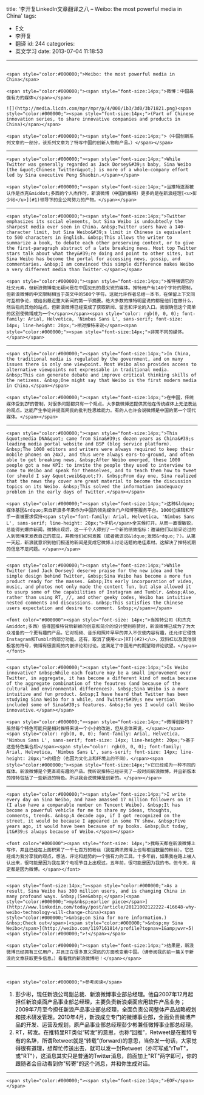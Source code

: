 title: '李开复LinkedIn文章翻译之八 – Weibo: the most powerful media in China'
tags:
  - E文
  - 李开复
  - 翻译
id: 244
categories:
  - 英文学习
date: 2013-07-04 11:18:53
---

## 
	<span style="color:#000000;">Weibo: the most powerful media in China</span>

	<span style="color:#000000;"><span style="font-size:14px;">微博：中国最强有力的媒体</span></span>

	![](http://media.licdn.com/mpr/mpr/p/4/000/1b3/3d0/3b71821.png)<span style="color:#000000;"><span style="font-size:14px;">(Part of Chinese innovation series, to share innovative companies and products in China)</span></span>

	<span style="color:#000000;"><span style="font-size:14px;">（中国创新系列文章的一部分，该系列文章为了特写中国的创新人物和产品。）</span></span>

* * *

	<span style="color:#000000;"><span style="font-size:14px;">While Twitter was generally regarded as Jack Dorsey&#39;s baby, Sina Weibo (the &quot;Chinese Twitter&quot;) is more of a whole-company effort led by Sina executive Peng Shaobin.</span></span>

	<span style="color:#000000;"><span style="font-size:14px;">当推特逐渐被认作是杰克&middot;多西的个人杰作时，新浪微博（中国的推特）更多的是在新浪经理[<u>彭少彬</u>](#1)领导下的全公司努力的产物。</span></span>

* * *

	<span style="color:#000000;"><span style="font-size:14px;">Twitter emphasizes its social elements, but Sina Weibo is undoubtedly the sharpest media ever seen in China. &nbsp;Twitter users have a 140-character limit, but Sina Weibo&#39;s limit in Chinese is equivalent to 500 characters in English. &nbsp;This allows the writer to summarize a book, to debate each other preserving context, or to give the first-paragraph abstract of a late breaking news. Most top Twitter stars talk about what they&#39;re doing and point to other sites, but Sina Weibo has become the portal for accessing news, gossip, and commentaries. &nbsp;I am convinced this simple difference makes Weibo a very different media than Twitter.</span></span>

	<span style="color:#000000;"><span style="font-size:14px;">推特强调它的社交元素，但新浪微博毫无疑问是在中国见到的最尖锐的媒体。推特用户有140个字符的限制，但新浪微博的中文限制相当于英文中的500个字符。这就允许作者总结一本书，在保留上下文同时互相争论，或给出最近重大新闻的第一节摘要。绝大多数的推特明星说的都是他们在做什么，然后指向其他的站点，但新浪微博已经变成了获取新闻、留言和评论的入口。我很确信这个简单的区别使微博成为一个</span></span><span style="color: rgb(0, 0, 0); font-family: Arial, Helvetica, 'Nimbus Sans L', sans-serif; font-size: 14px; line-height: 20px;">相对推特来说</span><span style="color:#000000;"><span style="font-size:14px;">非常不同的媒体。</span></span>

* * *

	<span style="color:#000000;"><span style="font-size:14px;">In China, the traditional media is regulated by the government, and on many issues there is only one viewpoint. Most Weibo also provides access to alternative viewpoints not expressable in traditional media. &nbsp;This can generate debate and improve critical thinking skills of the netizens. &nbsp;One might say that Weibo is the first modern media in China.</span></span>

	<span style="color:#000000;"><span style="font-size:14px;">在中国，传统媒体受到ZF的管制，对很多问题都只有一个观点。大多数微博还提供其他在传统媒体上无法表达的观点。这能产生争论并提高网民的批判性思维能力。有的人也许会说微博是中国的第一个现代媒体。</span></span>

* * *

	<span style="color:#000000;"><span style="font-size:14px;">This &quot;media DNA&quot; came from Sina&#39;s dozen years as China&#39;s leading media portal website and BSP (blog service platform). &nbsp;The 1000 editors and writers were always required to keep their mobile phones on 24x7, and thus were always ears-to-ground, and often able to get breaking news. &nbsp;After Weibo emerged, these 1000 people got a new KPI: to invite the people they used to interview to come to Weibo and speak for themselves, and to teach them how to tweet (or should I say &quot;weib&quot;?). &nbsp;From day one, Sina realized that the news they cover are great material to become the discussion topics on its Weibo. &nbsp;This solved the information inadequacy problem in the early days of Twitter.</span></span>

	<span style="color:#000000;"><span style="font-size:14px;">这种&ldquo;媒体基因&rdquo;来自新浪多年来作为中国的领先媒体门户和博客服务平台。1000位编辑和写手一直被要求保持<span style="font-family: Arial, Helvetica, 'Nimbus Sans L', sans-serif; line-height: 20px;">手机</span>全天候打开，从而一直很敏锐，总能得到爆炸新闻。微博出现后，这一千个人得到了一个新的绩效指标：邀请他们以前采访过的人到微博来发表自己的意见，并教他们如何发推（或者我该说&ldquo;发微&rdquo;？）。从第一天起，新浪就意识到他们报道的新闻是变成它微博上讨论话题的绝佳素材。这解决了推特初期的信息不足问题。</span></span>

* * *

	<span style="color:#000000;"><span style="font-size:14px;">While Twitter (and Jack Dorsey) deserve praise for the new idea and the simple design behind Twitter, &nbsp;Sina Weibo has become a more fun product ready for the masses. &nbsp;Its early incorporation of video, music, and photos not only made the content fun, but also allowed it to usurp some of the capabilities of Instagram and Tumblr. &nbsp;Also, rather than using RT, //, and other geeky codes, Weibo has intuitive nested comments and discussions. &nbsp;This satisfies the Chinese users expectation and desire to comment. &nbsp;</span></span>

	<font color="#000000"><span style="font-size: 14px;">当推特公司（和杰克&middot;多西）值得因推特背后新颖的创意和简介的设计受到称赞时，新浪微博已成为了为大众准备的一个更有趣的产品。它对视频、音乐和照片早早的并入不仅使内容有趣，还允许它侵蚀Instagram和Tumblr的部分功能。还有，取消了使用<u>[RT](#2)</u>，双斜杠以及其他很极客的符号，微博有很直观的内嵌评论和讨论。这满足了中国用户的期望和评论欲望。</span></font>

* * *

	<span style="color:#000000;"><span style="font-size:14px;">Is Weibo innovative? &nbsp;While each feature may be a small improvement over Twitter, in aggregate, it has become a different kind of media because of the aggregate combination of the feautres (and because of the cultural and environmental differences). &nbsp;Sina Weibo is a more intuitive and fun product. &nbsp;I have heard that Twitter has been studying Sina Weibo for a while, and Twitter&#39;s new version included some of Sina&#39;s features. &nbsp;So yes I would call Weibo innovative.</span></span>

	<span style="color:#000000;"><span style="font-size:14px;">微博创新吗？虽然每个特色可能只是相对推特来说一个小小的改进，但从总体来说，</span></span><span style="color: rgb(0, 0, 0); font-family: Arial, Helvetica, 'Nimbus Sans L', sans-serif; font-size: 14px; line-height: 20px;">基于这些特色集合后</span><span style="color: rgb(0, 0, 0); font-family: Arial, Helvetica, 'Nimbus Sans L', sans-serif; font-size: 14px; line-height: 20px;">的组合（也因为文化上和环境上的不同），</span><span style="color:#000000;"><span style="font-size:14px;">它已经成为一种不同的媒体。新浪微博是个更直观有趣的产品。我听说推特已经研究了一段时间新浪微博，并且新版本的推特包括了一些新浪的特色。所以我会说微博是创新的。</span></span>

* * *

	<span style="color:#000000;"><span style="font-size:14px;">I write every day on Sina Weibo, and have amassed 17 million followers on it (I also have a comparable number on Tencent Weibo). &nbsp;It has become a powerful vehicle for me to share my ideas, thoughts, comments, trends. &nbsp;A decade ago, if I got recognized on the street, it would be because I appeared in some TV show. &nbsp;Five years ago, it would have been because of my books. &nbsp;But today, it&#39;s always because of Weibo.</span></span>

	<font color="#000000"><span style="font-size: 14px;">我每天都在新浪微博上写作，并且已经在上面积累了一千七百万的粉丝（我在腾讯微博上也有相当数量的粉丝）。它已经成为我分享我的观点，想法，评论和趋势的一个强有力的工具。十多年前，如果我在路上被人认出来，很可能是因为我在某个电视节目上出现过。五年前，很可能是因为我的书。但今天，肯定都是因为微博。</span></font>

* * *

	<span style="font-size:14px;"><span style="color:#000000;">As a result, Sina Weibo has 300 million users, and is changing China in many profound ways. &nbsp;(See&nbsp;</span>[<span style="color:#000000;">my&nbsp;earlier piece</span>](http://www.linkedin.com/today/post/article/20121002122222-416648-why-weibo-technology-will-change-china)<span style="color:#000000;">&nbsp;on Sina for more information.) &nbsp;Check out</span>[<span style="color:#000000;">&nbsp;my Sina Weibo</span>](http://weibo.com/1197161814/profile?topnav=1&amp;wvr=5)<span style="color:#000000;">!</span></span>

	<span style="color:#000000;"><span style="font-size:14px;">结果是，新浪微博已经拥有三亿用户，并且正在很多意义深远的方面改变着中国。（请参阅我的前一篇关于新浪的文章获取更多信息。）看看我的新浪微博吧！</span></span>

* * *

## 
	<span style="color:#000000;">参考阅读</span>

1.  <span style="font-size:14px;"><a id="1" name="1"><span style="color:#000000;">彭少彬</span></a><span style="color:#000000;">，现任新浪公司副总裁、新浪微博事业部总经理。他自2007年12月起担任新浪桌面产品事业部总经理，主要负责新浪桌面应用软件产品业务；2009年7月至今担任新浪产品事业部总经理，全面负责公司整体产品战略规划和技术研发管理。2010年4月，新浪成立专门的微博事业部，全面负责微博产品的开发、运营及规划，原产品事业部总经理彭少彬兼任微博事业部总经理。</span></span>
2.  <span style="font-size:14px;"><a id="2" name="2"><span style="color:#000000;">RT</span></a><span style="color:#000000;">，</span></span><span style="color:#000000;"><span style="font-size:14px;"><span style="line-height: 1.6em;">转发。在推特里RT类似&ldquo;转发&rdquo;的意思，也称&ldquo;回推&rdquo;，Retweet是在推特专有的名辞，所谓Retweet就是&ldquo;转载&rdquo;(forward)的意思，当你发一句话，大家觉得很有道理，想帮忙传送出去，就可以发一封Retweet（亦可写成&quot;rTwT&quot;，或&quot;RT&quot;），这消息其实只是普通的Twitter消息，前面加上&quot;RT&quot;两字即可，你的跟随者会自动看到你&quot;转寄&quot;的这个消息，并和你生成对话。</span></span></span>

* * *

	<span style="color:#000000;"><span style="font-size:14px;">EOF</span></span>